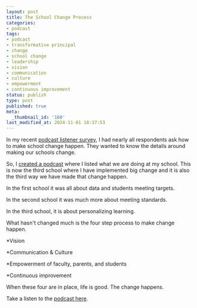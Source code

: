 ```yaml
---
layout: post
title: The School Change Process
categories:
- podcast
tags:
- podcast
- transformative principal
- change
- school change
- leadership
- vision
- communication
- culture
- empowerment
- continuous improvement
status: publish
type: post
published: true
meta:
  _thumbnail_id: '160'
last_modified_at: 2024-11-01 18:37:53
---
```


In my recent 
[podcast listener survey](https://goo.gl/forms/hyNn7tuEwdVVIn502), I had nearly all respondents ask how to make school change happen. They wanted to know the details around making our schools change.

So, I 
[created a podcast](http://transformativeprincipal.org/episode253) where I listed what we are doing at my school. This is now the third school where I have implemented big change and it is also the third way we have made that change happen.

In the first school it was all about data and students meeting targets.

In the second school it was much more about meeting standards.

In the third school, it is about personalizing learning.

What hasn't changed much is the four step process to make change happen.

*Vision


*Communication & Culture


*Empowerment of faculty, parents, and students


*Continuous improvement

When these four are in place, life is good. The change happens.

Take a listen to the 
[podcast here](http://transformativeprincipal.org/episode253).
